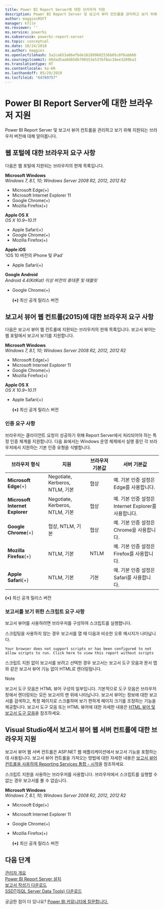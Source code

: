 ```yaml
---
title: Power BI Report Server에 대한 브라우저 지원
description: Power BI Report Server 및 보고서 뷰어 컨트롤을 관리하고 보기 위해 지원되는 브라우저 버전에 대해 알아봅니다.
author: maggiesMSFT
manager: kfile
ms.reviewer: ''
ms.service: powerbi
ms.subservice: powerbi-report-server
ms.topic: conceptual
ms.date: 10/24/2018
ms.author: maggies
ms.openlocfilehash: 5a2ca653a06efbde161899602536b05c8f6ab666
ms.sourcegitcommit: 60dad5aa0d85db790553e537bf8ac34ee3289ba3
ms.translationtype: HT
ms.contentlocale: ko-KR
ms.lasthandoff: 05/29/2019
ms.locfileid: "64769757"
---
```

# <a name="browser-support-for-power-bi-report-server"></a>Power BI Report Server에 대한 브라우저 지원
Power BI Report Server 및 보고서 뷰어 컨트롤을 관리하고 보기 위해 지원되는 브라우저 버전에 대해 알아봅니다.

## <a name="browser-requirements-for-the-web-portal"></a>웹 포털에 대한 브라우저 요구 사항
다음은 웹 포털에 지원되는 브라우저의 현재 목록입니다.

**Microsoft Windows**  
*Windows 7, 8.1, 10; Windows Server 2008 R2, 2012, 2012 R2*

* Microsoft Edge(+)
* Microsoft Internet Explorer 11
* Google Chrome(+)
* Mozilla Firefox(+)

**Apple OS X**  
*OS X 10.9~10.11*

* Apple Safari(+)
* Google Chrome(+)
* Mozilla Firefox(+)

**Apple iOS**  
‘iOS 10 버전의 iPhone 및 iPad’ 

* Apple Safari(+)

**Google Android**  
*Android 4.4(KitKat) 이상 버전의 휴대폰 및 태블릿*

* Google Chrome(+)
  
  **(+)** 최신 공개 릴리스 버전

## <a name="browser-requirements-for-the-report-viewer-web-control-2015"></a>보고서 뷰어 웹 컨트롤(2015)에 대한 브라우저 요구 사항
다음은 보고서 뷰어 웹 컨트롤에 지원되는 브라우저의 현재 목록입니다. 보고서 뷰어는 웹 포털에서 보고서 보기를 지원합니다.

**Microsoft Windows**  
*Windows 7, 8.1, 10; Windows Server 2008 R2, 2012, 2012 R2*

* Microsoft Edge(+)
* Microsoft Internet Explorer 11
* Google Chrome(+)
* Mozilla Firefox(+)

**Apple OS X**  
*OS X 10.9~10.11*

* Apple Safari(+)
  
  **(+)** 최신 공개 릴리스 버전

### <a name="authentication-requirements"></a>인증 요구 사항
브라우저는 클라이언트 요청이 성공하기 위해 Report Server에서 처리되어야 하는 특정 인증 체계를 지원합니다. 다음 표에서는 Windows 운영 체제에서 실행 중인 각 브라우저에서 지원하는 기본 인증 유형을 식별합니다.

| **브라우저 형식** | **지원** | **브라우저 기본값** | **서버 기본값** |
| --- | --- | --- | --- |
| **Microsoft Edge**(+) |Negotiate, Kerberos, NTLM, 기본 |협상 |예. 기본 인증 설정은 Edge를 사용합니다. |
| **Microsoft Internet Explorer** |Negotiate, Kerberos, NTLM, 기본 |협상 |예. 기본 인증 설정은 Internet Explorer를 사용합니다. |
| **Google Chrome**(+) |협상, NTLM, 기본 |협상 |예. 기본 인증 설정은 Chrome을 사용합니다. |
| **Mozilla Firefox**(+) |NTLM, 기본 |NTLM |예. 기본 인증 설정은 Firefox를 사용합니다. |
| **Apple Safari**(+) |NTLM, 기본 |기본 |예. 기본 인증 설정은 Safari를 사용합니다. |

 **(+)** 최신 공개 릴리스 버전

### <a name="script-requirements-for-viewing-reports"></a>보고서를 보기 위한 스크립트 요구 사항
보고서 뷰어를 사용하려면 브라우저를 구성하여 스크립트를 실행합니다.

스크립팅을 사용하지 않는 경우 보고서를 열 때 다음과 비슷한 오류 메시지가 나타납니다.

```
Your browser does not support scripts or has been configured to not allow scripts to run. Click here to view this report without scripts
```

 스크립트 지원 없이 보고서를 보려고 선택한 경우 보고서는 보고서 도구 모음과 문서 맵와 같은 보고서 뷰어 기능 없이 HTML로 렌더링됩니다.

> [!NOTE]
> 보고서 도구 모음은 HTML 뷰어 구성의 일부입니다. 기본적으로 도구 모음은 브라우저 창에서 렌더링되는 모든 보고서의 맨 위에 나타납니다. 보고서 뷰어는 정보에 대한 보고서를 검색하고, 특정 페이지로 스크롤하며 보기 편하게 페이지 크기를 조정하는 기능을 제공합니다. 보고서 도구 모음 또는 HTML 뷰어에 대한 자세한 내용은 [HTML 뷰어 및 보고서 도구 모음](https://docs.microsoft.com/sql/reporting-services/html-viewer-and-the-report-toolbar)을 참조하세요.
> 
> 

## <a name="browser-support-for-report-viewer-web-server-controls-in-visual-studio"></a>Visual Studio에서 보고서 뷰어 웹 서버 컨트롤에 대한 브라우저 지원
보고서 뷰어 웹 서버 컨트롤은 ASP.NET 웹 애플리케이션에서 보고서 기능을 포함하는 데 사용됩니다. 보고서 뷰어 컨트롤을 가져오는 방법에 대한 자세한 내용은 [보고서 뷰어 컨트롤을 사용하여 Reporting Services 통합 - 시작](https://docs.microsoft.com/sql/reporting-services/application-integration/integrating-reporting-services-using-reportviewer-controls-get-started)을 참조하세요.

스크립트 지원을 사용하는 브라우저를 사용합니다. 브라우저에서 스크립트를 실행할 수 없는 경우 보고서를 볼 수 없습니다.

**Microsoft Windows**  
*Windows 7, 8.1, 10; Windows Server 2008 R2, 2012, 2012 R2*

* Microsoft Edge(+)
* Microsoft Internet Explorer 11
* Google Chrome(+)
* Mozilla Firefox(+)
  
  **(+)** 최신 공개 릴리스 버전

## <a name="next-steps"></a>다음 단계
[관리자 개요](admin-handbook-overview.md)  
[Power BI Report Server 설치](install-report-server.md)  
[보고서 작성기 다운로드](https://www.microsoft.com/download/details.aspx?id=53613)  
[SSDT(SQL Server Data Tools) 다운로드](http://go.microsoft.com/fwlink/?LinkID=616714)

궁금한 점이 더 있나요? [Power BI 커뮤니티에 질문합니다.](https://community.powerbi.com/)

